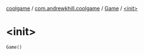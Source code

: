 [coolgame](../../index.md) / [com.andrewkhill.coolgame](../index.md) / [Game](index.md) / [&lt;init&gt;](./-init-.md)

# &lt;init&gt;

`Game()`